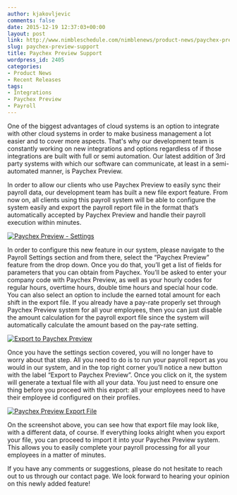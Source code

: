 ```yaml
---
author: kjakovljevic
comments: false
date: 2015-12-19 12:37:03+00:00
layout: post
link: http://www.nimbleschedule.com/nimblenews/product-news/paychex-preview-support/
slug: paychex-preview-support
title: Paychex Preview Support
wordpress_id: 2405
categories:
- Product News
- Recent Releases
tags:
- Integrations
- Paychex Preview
- Payroll
---
```


One of the biggest advantages of cloud systems is an option to integrate with other cloud systems in order to make business management a lot easier and to cover more aspects. That's why our development team is constantly working on new integrations and options regardless of if those integrations are built with full or semi automation. Our latest addition of 3rd party systems with which our software can communicate, at least in a semi-automated manner, is Paychex Preview. 

In order to allow our clients who use Paychex Preview to easily sync their payroll data, our development team has built a new file export feature. From now on, all clients using this payroll system will be able to configure the system easily and export the payroll report file in the format that’s automatically accepted by Paychex Preview and handle their payroll execution within minutes.

[![Paychex Preview - Settings](http://www.nimbleschedule.com/wp-content/uploads/2015/12/Paychex-Preview-Settings-thumb.jpg)](http://www.nimbleschedule.com/wp-content/uploads/2015/12/Paychex-Preview-Settings.jpg)  
  
  


In order to configure this new feature in our system, please navigate to the Payroll Settings section and from there, select the “Paychex Preview” feature from the drop down. Once you do that, you’ll get a list of fields for parameters that you can obtain from Paychex. You’ll be asked to enter your company code with Paychex Preview, as well as your hourly codes for regular hours, overtime hours, double time hours and special hour code. You can also select an option to include the earned total amount for each shift in the export file. If you already have a pay-rate properly set through Paychex Preview system for all your employees, then you can just disable the amount calculation for the payroll export file since the system will automatically calculate the amount based on the pay-rate setting.

[![Export to Paychex Preview](http://www.nimbleschedule.com/wp-content/uploads/2015/12/Export-to-Paychex-Preview-thumb.jpg)](http://www.nimbleschedule.com/wp-content/uploads/2015/12/Export-to-Paychex-Preview.jpg)  
  
  


Once you have the settings section covered, you will no longer have to worry about that step. All you need to do is to run your payroll report as you would in our system, and in the top right corner you’ll notice a new button with the label “Export to Paychex Preview”. Once you click on it, the system will generate a textual file with all your data. You just need to ensure one thing before you proceed with this export: all your employees need to have their employee id configured on their profiles. 

[![Paychex Preview Export File](http://www.nimbleschedule.com/wp-content/uploads/2015/12/Paychex-Preview-Export-File-thumb.jpg)](http://www.nimbleschedule.com/wp-content/uploads/2015/12/Paychex-Preview-Export-File.jpg)  
  
  


On the screenshot above, you can see how that export file may look like, with a different data, of course. If everything looks alright when you export your file, you can proceed to import it into your Paychex Preview system. This allows you to easily complete your payroll processing for all your employees in a matter of minutes.

If you have any comments or suggestions, please do not hesitate to reach out to us through our contact page. We look forward to hearing your opinion on this newly added feature!

